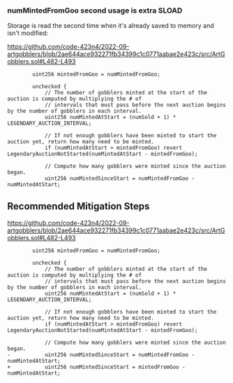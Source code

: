 ### numMintedFromGoo second usage is extra SLOAD

Storage is read the second time when it's already saved to memory and isn't modified:

https://github.com/code-423n4/2022-09-artgobblers/blob/2ae644ace932271fb34399c1c0771aabae2e423c/src/ArtGobblers.sol#L482-L493

```solidity
        uint256 mintedFromGoo = numMintedFromGoo;

        unchecked {
            // The number of gobblers minted at the start of the auction is computed by multiplying the # of
            // intervals that must pass before the next auction begins by the number of gobblers in each interval.
            uint256 numMintedAtStart = (numSold + 1) * LEGENDARY_AUCTION_INTERVAL;

            // If not enough gobblers have been minted to start the auction yet, return how many need to be minted.
            if (numMintedAtStart > mintedFromGoo) revert LegendaryAuctionNotStarted(numMintedAtStart - mintedFromGoo);

            // Compute how many gobblers were minted since the auction began.
            uint256 numMintedSinceStart = numMintedFromGoo - numMintedAtStart;
```

## Recommended Mitigation Steps

https://github.com/code-423n4/2022-09-artgobblers/blob/2ae644ace932271fb34399c1c0771aabae2e423c/src/ArtGobblers.sol#L482-L493

```solidity
        uint256 mintedFromGoo = numMintedFromGoo;

        unchecked {
            // The number of gobblers minted at the start of the auction is computed by multiplying the # of
            // intervals that must pass before the next auction begins by the number of gobblers in each interval.
            uint256 numMintedAtStart = (numSold + 1) * LEGENDARY_AUCTION_INTERVAL;

            // If not enough gobblers have been minted to start the auction yet, return how many need to be minted.
            if (numMintedAtStart > mintedFromGoo) revert LegendaryAuctionNotStarted(numMintedAtStart - mintedFromGoo);

            // Compute how many gobblers were minted since the auction began.
-           uint256 numMintedSinceStart = numMintedFromGoo - numMintedAtStart;
+           uint256 numMintedSinceStart = mintedFromGoo - numMintedAtStart;
```